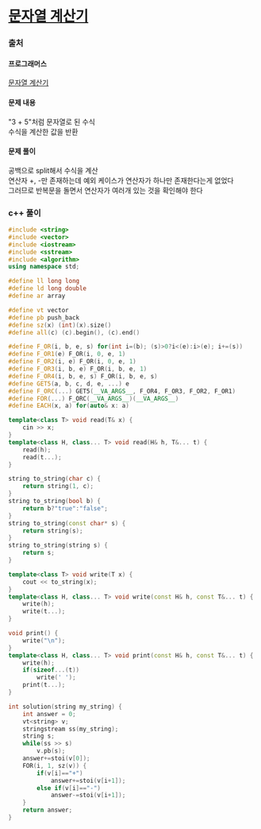 # [문자열 계산기](https://school.programmers.co.kr/learn/courses/30/lessons/120902)

### 출처
#### 프로그래머스
[문자열 계산기](https://school.programmers.co.kr/learn/courses/30/lessons/120902)

#### 문제 내용
"3 + 5"처럼 문자열로 된 수식  
수식을 계산한 값을 반환

#### 문제 풀이
공백으로 split해서 수식을 계산  
연산자 +, -만 존재하는데 예외 케이스가 연산자가 하나만 존재한다는게 없었다  
그러므로 반복문을 돌면서 연산자가 여러개 있는 것을 확인해야 한다

### c++ 풀이
```c++
#include <string>
#include <vector>
#include <iostream>
#include <sstream>
#include <algorithm>
using namespace std;

#define ll long long
#define ld long double
#define ar array

#define vt vector
#define pb push_back
#define sz(x) (int)(x).size()
#define all(c) (c).begin(), (c).end()

#define F_OR(i, b, e, s) for(int i=(b); (s)>0?i<(e):i>(e); i+=(s))
#define F_OR1(e) F_OR(i, 0, e, 1)
#define F_OR2(i, e) F_OR(i, 0, e, 1)
#define F_OR3(i, b, e) F_OR(i, b, e, 1)
#define F_OR4(i, b, e, s) F_OR(i, b, e, s)
#define GET5(a, b, c, d, e, ...) e
#define F_ORC(...) GET5(__VA_ARGS__, F_OR4, F_OR3, F_OR2, F_OR1)
#define FOR(...) F_ORC(__VA_ARGS__)(__VA_ARGS__)
#define EACH(x, a) for(auto& x: a)

template<class T> void read(T& x) {
	cin >> x;
}
template<class H, class... T> void read(H& h, T&... t) {
	read(h);
	read(t...);
}

string to_string(char c) {
	return string(1, c);
}
string to_string(bool b) {
	return b?"true":"false";
}
string to_string(const char* s) {
	return string(s);
}
string to_string(string s) {
	return s;
}

template<class T> void write(T x) {
	cout << to_string(x);
}
template<class H, class... T> void write(const H& h, const T&... t) {
	write(h);
	write(t...);
}

void print() {
	write("\n");
}
template<class H, class... T> void print(const H& h, const T&... t) {
	write(h);
	if(sizeof...(t))
		write(' ');
	print(t...);
}

int solution(string my_string) {
    int answer = 0;
    vt<string> v;
    stringstream ss(my_string);
    string s;
    while(ss >> s)
        v.pb(s);
    answer+=stoi(v[0]);
    FOR(i, 1, sz(v)) {
        if(v[i]=="+")
            answer+=stoi(v[i+1]);
        else if(v[i]=="-")
            answer-=stoi(v[i+1]);
    }
    return answer;
}
```
